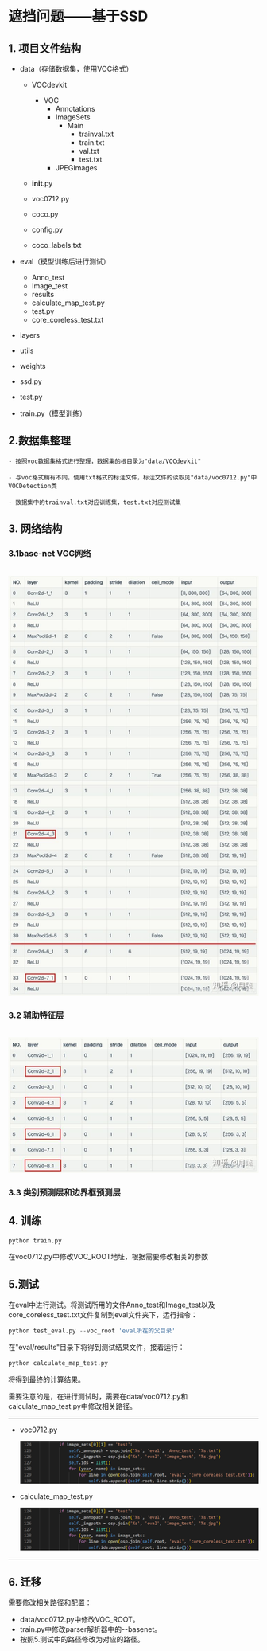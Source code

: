 # 遮挡问题——基于SSD

## 1. 项目文件结构

 - data（存储数据集，使用VOC格式）

   - VOCdevkit
     - VOC
       - Annotations
       - ImageSets
         - Main
           - trainval.txt
           - train.txt
           - val.txt
           - test.txt
       - JPEGImages

   - __init__.py
   - voc0712.py
   - coco.py
   - config.py
   - coco_labels.txt

- eval（模型训练后进行测试）

  - Anno_test
  - Image_test
  - results
  - calculate_map_test.py
  - test.py
  - core_coreless_test.txt

- layers

- utils

- weights

- ssd.py

- test.py

- train.py（模型训练）

## 2.数据集整理

	- 按照voc数据集格式进行整理，数据集的根目录为"data/VOCdevkit"
	
	- 与voc格式稍有不同，使用txt格式的标注文件，标注文件的读取见"data/voc0712.py"中VOCDetection类
	
	- 数据集中的trainval.txt对应训练集，test.txt对应测试集

## 3. 网络结构

### 	3.1base-net  VGG网络

​			![base-net](https://github.com/Sp2-Hybrid/ssd_pytorch/blob/master/img/base-net.jpg)

### 	3.2 辅助特征层

​			![extra-layers](https://github.com/Sp2-Hybrid/ssd_pytorch/blob/master/img/extra-layers.jpg)

### 	3.3 类别预测层和边界框预测层

## 4. 训练

```python
python train.py
```

在voc0712.py中修改VOC_ROOT地址，根据需要修改相关的参数

## 5.测试

在eval中进行测试。将测试所用的文件Anno_test和Image_test以及core_coreless_test.txt文件复制到eval文件夹下，运行指令：

```python
python test_eval.py --voc_root 'eval所在的父目录'
```

在"eval/results"目录下将得到测试结果文件，接着运行：

```python
python calculate_map_test.py
```

将得到最终的计算结果。

需要注意的是，在进行测试时，需要在data/voc0712.py和calculate_map_test.py中修改相关路径。

---

- voc0712.py

  ![base-net](https://github.com/Sp2-Hybrid/ssd_pytorch/blob/master/img/voc0712.jpg)

- calculate_map_test.py

  ![base-net](https://github.com/Sp2-Hybrid/ssd_pytorch/blob/master/img/voc0712.jpg)		       

---

## 6. 迁移

需要修改相关路径和配置：

* data/voc0712.py中修改VOC_ROOT。
* train.py中修改parser解析器中的--basenet。
* 按照5.测试中的路径修改为对应的路径。